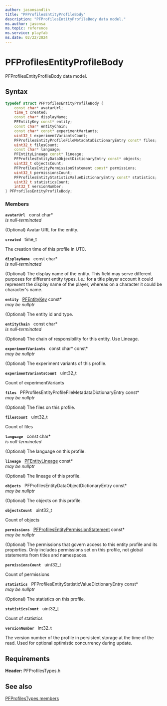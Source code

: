 ```yaml
---
author: jasonsandlin
title: "PFProfilesEntityProfileBody"
description: "PFProfilesEntityProfileBody data model."
ms.author: jasonsa
ms.topic: reference
ms.service: playfab
ms.date: 02/22/2024
---
```


# PFProfilesEntityProfileBody  

PFProfilesEntityProfileBody data model.  

## Syntax  
  
```cpp
typedef struct PFProfilesEntityProfileBody {  
    const char* avatarUrl;  
    time_t created;  
    const char* displayName;  
    PFEntityKey const* entity;  
    const char* entityChain;  
    const char* const* experimentVariants;  
    uint32_t experimentVariantsCount;  
    PFProfilesEntityProfileFileMetadataDictionaryEntry const* files;  
    uint32_t filesCount;  
    const char* language;  
    PFEntityLineage const* lineage;  
    PFProfilesEntityDataObjectDictionaryEntry const* objects;  
    uint32_t objectsCount;  
    PFProfilesEntityPermissionStatement const* permissions;  
    uint32_t permissionsCount;  
    PFProfilesEntityStatisticValueDictionaryEntry const* statistics;  
    uint32_t statisticsCount;  
    int32_t versionNumber;  
} PFProfilesEntityProfileBody;  
```
  
### Members  
  
**`avatarUrl`** &nbsp; const char*  
*is null-terminated*  
  
(Optional) Avatar URL for the entity.
  
**`created`** &nbsp; time_t  
  
The creation time of this profile in UTC.
  
**`displayName`** &nbsp; const char*  
*is null-terminated*  
  
(Optional) The display name of the entity. This field may serve different purposes for different entity types. i.e.: for a title player account it could represent the display name of the player, whereas on a character it could be character's name.
  
**`entity`** &nbsp; [PFEntityKey](../../pftypes/structs/pfentitykey-c.md) const*  
*may be nullptr*  
  
(Optional) The entity id and type.
  
**`entityChain`** &nbsp; const char*  
*is null-terminated*  
  
(Optional) The chain of responsibility for this entity. Use Lineage.
  
**`experimentVariants`** &nbsp; const char* const*  
*may be nullptr*  
  
(Optional) The experiment variants of this profile.
  
**`experimentVariantsCount`** &nbsp; uint32_t  
  
Count of experimentVariants
  
**`files`** &nbsp; PFProfilesEntityProfileFileMetadataDictionaryEntry const*  
*may be nullptr*  
  
(Optional) The files on this profile.
  
**`filesCount`** &nbsp; uint32_t  
  
Count of files
  
**`language`** &nbsp; const char*  
*is null-terminated*  
  
(Optional) The language on this profile.
  
**`lineage`** &nbsp; [PFEntityLineage](../../pftypes/structs/pfentitylineage.md) const*  
*may be nullptr*  
  
(Optional) The lineage of this profile.
  
**`objects`** &nbsp; PFProfilesEntityDataObjectDictionaryEntry const*  
*may be nullptr*  
  
(Optional) The objects on this profile.
  
**`objectsCount`** &nbsp; uint32_t  
  
Count of objects
  
**`permissions`** &nbsp; [PFProfilesEntityPermissionStatement](pfprofilesentitypermissionstatement.md) const*  
*may be nullptr*  
  
(Optional) The permissions that govern access to this entity profile and its properties. Only includes permissions set on this profile, not global statements from titles and namespaces.
  
**`permissionsCount`** &nbsp; uint32_t  
  
Count of permissions
  
**`statistics`** &nbsp; PFProfilesEntityStatisticValueDictionaryEntry const*  
*may be nullptr*  
  
(Optional) The statistics on this profile.
  
**`statisticsCount`** &nbsp; uint32_t  
  
Count of statistics
  
**`versionNumber`** &nbsp; int32_t  
  
The version number of the profile in persistent storage at the time of the read. Used for optional optimistic concurrency during update.
  
  
## Requirements  
  
**Header:** PFProfilesTypes.h
  
## See also  
[PFProfilesTypes members](../pfprofilestypes_members.md)  

  
  
